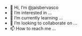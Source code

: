 - 👋 Hi, I’m @jaisbervasco
- 👀 I’m interested in ...
- 🌱 I’m currently learning ...
- 💞️ I’m looking to collaborate on ...
- 📫 How to reach me ...

<!---
jaisbervasco/jaisbervasco is a ✨ special ✨ repository because its `README.md` (this file) appears on your GitHub profile.
You can click the Preview link to take a look at your changes.
--->
